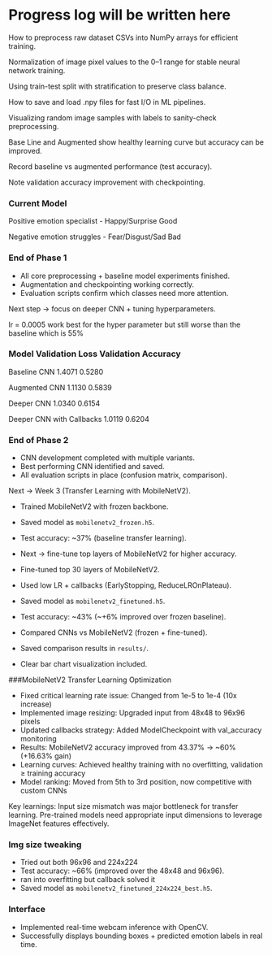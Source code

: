 # Progress log will be written here


How to preprocess raw dataset CSVs into NumPy arrays for efficient training.

Normalization of image pixel values to the 0–1 range for stable neural network training.

Using train-test split with stratification to preserve class balance.

How to save and load .npy files for fast I/O in ML pipelines.

Visualizing random image samples with labels to sanity-check preprocessing.

Base Line and Augmented show healthy learning curve but accuracy can be improved.

Record baseline vs augmented performance (test accuracy).

Note validation accuracy improvement with checkpointing.

### Current Model

Positive emotion specialist - Happy/Surprise Good 

Negative emotion struggles - Fear/Disgust/Sad Bad

### End of Phase 1 
- All core preprocessing + baseline model experiments finished.  
- Augmentation and checkpointing working correctly.  
- Evaluation scripts confirm which classes need more attention.  

Next step → focus on deeper CNN + tuning hyperparameters.


lr = 0.0005 work best for the hyper parameter but still worse than the baseline which is 55% 


### Model	Validation Loss	Validation Accuracy

Baseline CNN	1.4071	0.5280

Augmented CNN	1.1130	0.5839

Deeper CNN	1.0340	0.6154

Deeper CNN with Callbacks	1.0119	0.6204


### End of Phase 2  
- CNN development completed with multiple variants.  
- Best performing CNN identified and saved.  
- All evaluation scripts in place (confusion matrix, comparison).  

Next → Week 3 (Transfer Learning with MobileNetV2).  
 
- Trained MobileNetV2 with frozen backbone.  
- Saved model as `mobilenetv2_frozen.h5`.  
- Test accuracy: ~37% (baseline transfer learning).  
- Next → fine-tune top layers of MobileNetV2 for higher accuracy.

- Fine-tuned top 30 layers of MobileNetV2.  
- Used low LR + callbacks (EarlyStopping, ReduceLROnPlateau).  
- Saved model as `mobilenetv2_finetuned.h5`.  
- Test accuracy: ~43% (~+6% improved over frozen baseline).  

 
- Compared CNNs vs MobileNetV2 (frozen + fine-tuned).  
- Saved comparison results in `results/`.  
- Clear bar chart visualization included.

###MobileNetV2 Transfer Learning Optimization

- Fixed critical learning rate issue: Changed from 1e-5 to 1e-4 (10x increase)
- Implemented image resizing: Upgraded input from 48x48 to 96x96 pixels
- Updated callbacks strategy: Added ModelCheckpoint with val_accuracy monitoring
- Results: MobileNetV2 accuracy improved from 43.37% → ~60% (+16.63% gain)
- Learning curves: Achieved healthy training with no overfitting, validation ≥ training accuracy
- Model ranking: Moved from 5th to 3rd position, now competitive with custom CNNs

Key learnings: Input size mismatch was major bottleneck for transfer learning. Pre-trained models need appropriate input dimensions to leverage ImageNet features effectively.

### Img size tweaking  
- Tried out both 96x96 and 224x224  
- Test accuracy: ~66% (improved over the 48x48 and 96x96).
- ran into overfitting but callback solved it
- Saved model as `mobilenetv2_finetuned_224x224_best.h5`.

### Interface
- Implemented real-time webcam inference with OpenCV.  
- Successfully displays bounding boxes + predicted emotion labels in real time. 
 

